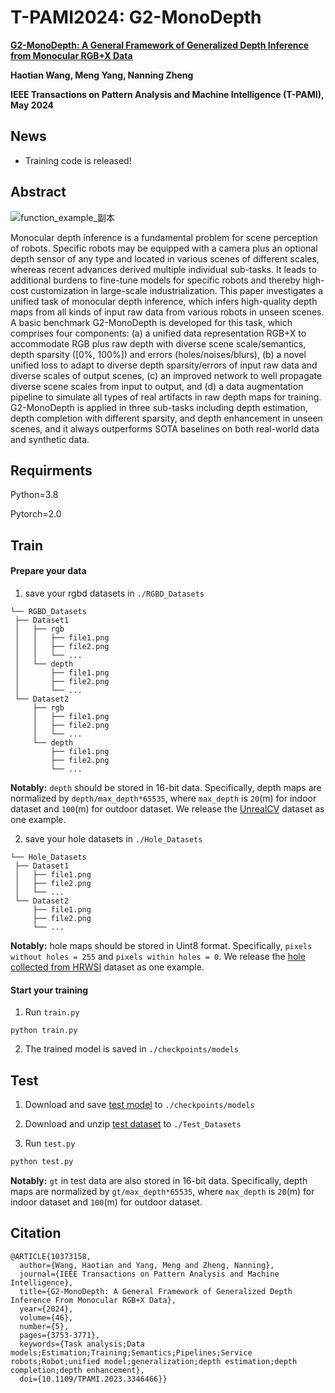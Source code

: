 # T-PAMI2024: G2-MonoDepth

**[G2-MonoDepth: A General Framework of Generalized Depth Inference from Monocular RGB+X Data](https://arxiv.org/abs/2310.15422)**

**Haotian Wang, Meng Yang, Nanning Zheng**

**IEEE Transactions on Pattern Analysis and Machine Intelligence (T-PAMI), May 2024**

## News

- Training code is released!

## Abstract

![function_example_副本](https://github.com/Wang-xjtu/G2-MonoDepth/assets/56944916/97775fe9-e991-4e43-a90a-2a0a80e54aae)

Monocular depth inference is a fundamental problem for scene perception of robots. Specific robots may be equipped with a camera plus an optional depth sensor of any type and located in various scenes of different scales, whereas recent advances derived multiple individual sub-tasks. It leads to additional burdens to fine-tune models for specific robots and thereby high-cost customization in large-scale industrialization. This paper investigates a unified task of monocular depth inference, which infers high-quality depth maps from all kinds of input raw data from various robots in unseen scenes. A basic benchmark G2-MonoDepth is developed for this task, which comprises four components: (a) a unified data representation RGB+X to accommodate RGB plus raw depth with diverse scene scale/semantics, depth sparsity ([0%, 100%]) and errors (holes/noises/blurs), (b) a novel unified loss to adapt to diverse depth sparsity/errors of input raw data and diverse scales of output scenes, (c) an improved network to well propagate diverse scene scales from input to output, and (d) a data augmentation pipeline to simulate all types of real artifacts in raw depth maps for training. G2-MonoDepth is applied in three sub-tasks including depth estimation, depth completion with different sparsity, and depth enhancement in unseen scenes, and it always outperforms SOTA baselines on both real-world data and synthetic data.

## Requirments

Python=3.8

Pytorch=2.0

## Train

#### Prepare your data

1. save your rgbd datasets in `./RGBD_Datasets`

```
└── RGBD_Datasets
 ├── Dataset1
 │   ├── rgb
 │   │   ├── file1.png
 │   │   ├── file2.png
 │   │   └── ...
 │   └── depth
 │       ├── file1.png
 │       ├── file2.png
 │       └── ...
 └── Dataset2
     ├── rgb
     │   ├── file1.png
     │   ├── file2.png
     │   └── ...
     └── depth
         ├── file1.png
         ├── file2.png
         └── ...    
```

**Notably:** `depth` should be stored in 16-bit data. Specifically, depth maps are normalized by `depth/max_depth*65535`, where `max_depth` is `20`(m) for indoor dataset and `100`(m) for outdoor dataset. We release the [UnrealCV](https://drive.google.com/file/d/1svV_j8IwjH1fcF4iDtAAh4MRw0Ig00X-/view?usp=drive_link) dataset as one example.

2. save your hole datasets in `./Hole_Datasets`

```
└── Hole_Datasets
 ├── Dataset1
 │   ├── file1.png
 │   ├── file2.png
 │   └── ...
 └── Dataset2
     ├── file1.png
     ├── file2.png
     └── ...
```

**Notably:** hole maps should be stored in Uint8 format. Specifically, `pixels without holes = 255` and `pixels within holes = 0`. We release the [hole collected from HRWSI](https://drive.google.com/file/d/1iKJEWgd36ebEVbG-01_gDipYuCCs7ZQZ/view?usp=drive_link) dataset as one example.

#### Start your training

1. Run `train.py`

```
python train.py
```

2. The trained model is saved in `./checkpoints/models`

## Test

1. Download and save [test model](https://drive.google.com/file/d/1Cp0tRkQE0AAtvtMQcYVnb-cOj9J4CWdZ/view?usp=drive_link) to `./checkpoints/models`

2. Download and unzip [test dataset](https://drive.google.com/file/d/1rIkCjvSGQd4b-haedEkLkd7pbJM5hiel/view?usp=drive_link) to `./Test_Datasets`

3. Run `test.py`

```python
python test.py
```

**Notably:** `gt` in test data are also stored in 16-bit data. Specifically, depth maps are normalized by `gt/max_depth*65535`, where `max_depth` is `20`(m) for indoor dataset and `100`(m) for outdoor dataset.

## Citation

```
@ARTICLE{10373158,
  author={Wang, Haotian and Yang, Meng and Zheng, Nanning},
  journal={IEEE Transactions on Pattern Analysis and Machine Intelligence}, 
  title={G2-MonoDepth: A General Framework of Generalized Depth Inference From Monocular RGB+X Data}, 
  year={2024},
  volume={46},
  number={5},
  pages={3753-3771},
  keywords={Task analysis;Data models;Estimation;Training;Semantics;Pipelines;Service robots;Robot;unified model;generalization;depth estimation;depth completion;depth enhancement},
  doi={10.1109/TPAMI.2023.3346466}}
```
